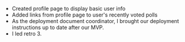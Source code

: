 - Created profile page to display basic user info
- Added links from profile page to user's recently voted polls
- As the deployment document coordinator, I brought our deployment instructions up to date after our MVP.
- I led retro 3.
